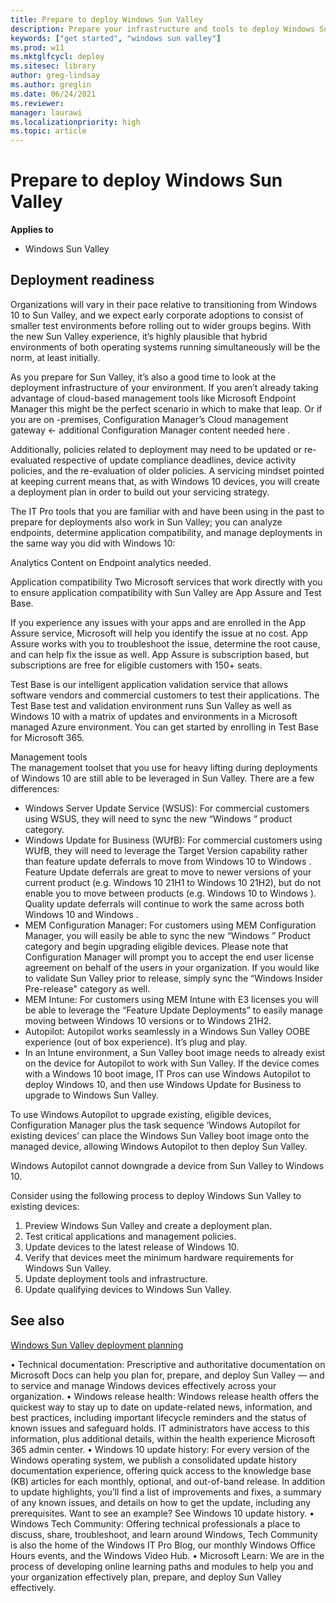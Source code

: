 ```yaml
---
title: Prepare to deploy Windows Sun Valley
description: Prepare your infrastructure and tools to deploy Windows Sun Valley, IT Pro content.
keywords: ["get started", "windows sun valley"]
ms.prod: w11
ms.mktglfcycl: deploy
ms.sitesec: library
author: greg-lindsay
ms.author: greglin
ms.date: 06/24/2021
ms.reviewer: 
manager: laurawi
ms.localizationpriority: high
ms.topic: article
---
```


# Prepare to deploy Windows Sun Valley

**Applies to**

-   Windows Sun Valley

## Deployment readiness

Organizations will vary in their pace relative to transitioning from Windows 10 to Sun Valley, and we expect early corporate adoptions to consist of smaller test environments before rolling out to wider groups begins.  With the new Sun Valley experience, it’s highly plausible that hybrid environments of both operating systems running simultaneously will be the norm, at least initially. 

As you prepare for Sun Valley, it’s also a good time to look at the deployment infrastructure of your environment. If you aren’t already taking advantage of cloud-based management tools like Microsoft Endpoint Manager this might be the perfect scenario in which to make that leap. Or if you are on -premises, Configuration Manager’s Cloud management gateway  <- additional Configuration Manager content needed here .

Additionally, policies related to deployment may need to be updated or re-evaluated respective of update compliance deadlines, device activity policies, and the re-evaluation of older policies.  A servicing mindset pointed at keeping current means that, as with Windows 10 devices, you will create a deployment plan in order to build out your servicing strategy.

The IT Pro tools that you are familiar with and have been using in the past to prepare for deployments also work in Sun Valley; you can analyze endpoints, determine application compatibility, and manage deployments in the same way you did with Windows 10: 

Analytics
Content on Endpoint analytics needed.

Application compatibility
Two Microsoft services that work directly with you to ensure application compatibility with Sun Valley are App Assure and Test Base.

If you experience any issues with your apps and are enrolled in the App Assure service, Microsoft will help you identify the issue at no cost. App Assure works with you to troubleshoot the issue, determine the root cause, and can help fix the issue as well. App Assure is subscription based, but subscriptions are free for eligible customers with 150+ seats. 

Test Base is our intelligent application validation service that allows software vendors and commercial customers to test their applications. The Test Base test and validation environment runs Sun Valley as well as Windows 10 with a matrix of updates and environments in a Microsoft managed Azure environment. You can get started by enrolling in Test Base for Microsoft 365.

Management tools  
The management toolset that you use for heavy lifting during deployments of Windows 10 are still able to be leveraged in Sun Valley. There are a few differences:

- Windows Server Update Service (WSUS): For commercial customers using WSUS, they will need to sync the new “Windows  <SV>” product category. 
- Windows Update for Business (WUfB): For commercial customers using WUfB, they will need to leverage the Target Version capability rather than feature update deferrals to move from Windows 10 to Windows <SV>. Feature Update deferrals are great to move to newer versions of your current product (e.g. Windows 10 21H1 to Windows 10 21H2), but do not enable you to move between products (e.g. Windows 10 to Windows <SV>). Quality update deferrals will continue to work the same across both Windows 10 and Windows <SV>. 
- MEM Configuration Manager: For customers using MEM Configuration Manager, you will easily be able to sync the new “Windows <SV>” Product category and begin upgrading eligible devices. Please note that Configuration Manager will prompt you to accept the end user license agreement on behalf of the users in your organization. If you would like to validate Sun Valley prior to release, simply sync the “Windows Insider Pre-release" category as well.  
- MEM Intune: For customers using MEM Intune with E3 licenses you will be able to leverage the “Feature Update Deployments” to easily manage moving between Windows 10 versions or to Windows <SV> 21H2. 
- Autopilot:   Autopilot works seamlessly in a Windows Sun Valley OOBE experience (out of box experience). It’s plug and play. 
- In an Intune environment, a Sun Valley boot image needs to already exist on the device for Autopilot to work with Sun Valley. If the device comes with a Windows 10 boot image, IT Pros can use Windows Autopilot to deploy Windows 10, and then use Windows Update for Business to upgrade to Windows Sun Valley.
	
To use Windows Autopilot to upgrade existing, eligible devices, Configuration  Manager plus the task sequence ‘Windows Autopilot for existing devices’ can place the Windows Sun Valley boot image onto the managed device, allowing Windows Autopilot to then deploy Sun Valley.

Windows Autopilot cannot downgrade a device from Sun Valley to Windows 10. 


























Consider using the following process to deploy Windows Sun Valley to existing devices:
1. Preview Windows Sun Valley and create a deployment plan. 
2. Test critical applications and management policies.
3. Update devices to the latest release of Windows 10.
4. Verify that devices meet the minimum hardware requirements for Windows Sun Valley.
5. Update deployment tools and infrastructure.
6. Update qualifying devices to Windows Sun Valley.


## See also

[Windows Sun Valley deployment planning](windows-sv-plan.md)

•	Technical documentation: Prescriptive and authoritative documentation on Microsoft Docs can help you plan for, prepare, and deploy Sun Valley — and to service and manage Windows devices effectively across your organization.
•	Windows release health: Windows release health offers the quickest way to stay up to date on update-related news, information, and best practices, including important lifecycle reminders and the status of known issues and safeguard holds. IT administrators have access to this information, plus additional details, within the health experience Microsoft 365 admin center.
•	Windows 10 update history: For every version of the Windows operating system, we publish a consolidated update history documentation experience, offering quick access to the knowledge base (KB) articles for each monthly, optional, and out-of-band release. In addition to update highlights, you’ll find a list of improvements and fixes, a summary of any known issues, and details on how to get the update, including any prerequisites. Want to see an example? See Windows 10 update history.
•	Windows Tech Community: Offering technical professionals a place to discuss, share, troubleshoot, and learn around Windows, Tech Community is also the home of the Windows IT Pro Blog, our monthly Windows Office Hours events, and the Windows Video Hub.
•	Microsoft Learn: We are in the process of developing online learning paths and modules to help you and your organization effectively plan, prepare, and deploy Sun Valley effectively.

